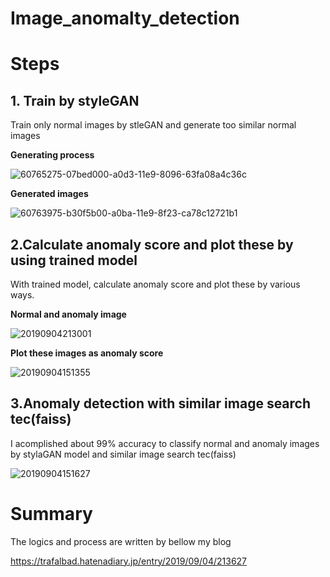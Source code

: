 # Image_anomalty_detection

# Steps

## 1. Train by styleGAN

Train only normal images by stleGAN and generate too similar normal images

<b>Generating process</b>

![60765275-07bed000-a0d3-11e9-8096-63fa08a4c36c](https://user-images.githubusercontent.com/48679574/84467695-dc1b7100-acb7-11ea-9cc0-a0d1541671c7.GIF)


<b>Generated images</b>

![60763975-b30f5b00-a0ba-11e9-8f23-ca78c12721b1](https://user-images.githubusercontent.com/48679574/84467703-e0e02500-acb7-11ea-858e-da572a164309.png)


## 2.Calculate anomaly score and plot these by using trained model

With trained model, calculate anomaly score and plot these by various ways.

<b>Normal and anomaly image</b>

![20190904213001](https://user-images.githubusercontent.com/48679574/84467756-053c0180-acb8-11ea-9adf-7cd0b547d7c3.jpg)

<b>Plot these images as anomaly score</b>

![20190904151355](https://user-images.githubusercontent.com/48679574/84467758-0705c500-acb8-11ea-9f62-c9323e33a31c.png)


## 3.Anomaly detection with similar image search tec(faiss)

I acomplished about 99% accuracy to classify normal and anomaly images by stylaGAN model and similar image search tec(faiss)




![20190904151627](https://user-images.githubusercontent.com/48679574/84467759-09681f00-acb8-11ea-92f5-0e6b0babfc95.png)




# Summary
The logics and process are written by bellow my blog

https://trafalbad.hatenadiary.jp/entry/2019/09/04/213627
